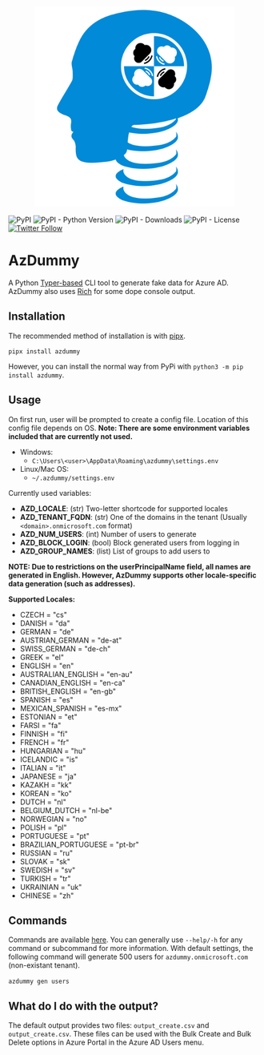 <div align="center">
    <img src="https://github.com/daddycocoaman/AzDummy/raw/main/docs/images/AzDummy.png" width="400px" height="400px"/>
</div>

![PyPI](https://img.shields.io/pypi/v/azdummy?style=plastic)
![PyPI - Python Version](https://img.shields.io/pypi/pyversions/azdummy?style=plastic)
![PyPI - Downloads](https://img.shields.io/pypi/dm/azdummy?style=plastic)
![PyPI - License](https://img.shields.io/pypi/l/azdummy?style=plastic)
[![Twitter Follow](https://img.shields.io/twitter/follow/mcohmi.svg?style=social)](https://twitter.com/mcohmi)
# AzDummy
A Python [Typer-based](https://github.com/tiangolo/typer) CLI tool to generate fake data for Azure AD. AzDummy also uses [Rich](https://github.com/willmcgugan/rich) for some dope console output.

## Installation

The recommended method of installation is with [pipx](https://github.com/pipxproject/pipx). 

```
pipx install azdummy
```

However, you can install the normal way from PyPi with `python3 -m pip install azdummy`.

## Usage

On first run, user will be prompted to create a config file. Location of this config file depends on OS. **Note: There are some environment variables included that are currently not used.**

- Windows: 
  - `C:\Users\<user>\AppData\Roaming\azdummy\settings.env`
- Linux/Mac OS: 
  - `~/.azdummy/settings.env`

Currently used variables:

- **AZD_LOCALE**: (str) Two-letter shortcode for supported locales
- **AZD_TENANT_FQDN**: (str) One of the domains in the tenant (Usually `<domain>.onmicrosoft.com` format)
- **AZD_NUM_USERS**: (int) Number of users to generate  
- **AZD_BLOCK_LOGIN**: (bool) Block generated users from logging in
- **AZD_GROUP_NAMES**: (list) List of groups to add users to

**NOTE: Due to restrictions on the userPrincipalName field, all names are generated in English. However, AzDummy supports other locale-specific data generation (such as addresses).**

**Supported Locales:**
- CZECH = "cs"
- DANISH = "da"
- GERMAN = "de"
- AUSTRIAN_GERMAN = "de-at"
- SWISS_GERMAN = "de-ch"
- GREEK = "el"
- ENGLISH = "en"
- AUSTRALIAN_ENGLISH = "en-au"
- CANADIAN_ENGLISH = "en-ca"
- BRITISH_ENGLISH = "en-gb"
- SPANISH = "es"
- MEXICAN_SPANISH = "es-mx"
- ESTONIAN = "et"
- FARSI = "fa"
- FINNISH = "fi"
- FRENCH = "fr"
- HUNGARIAN = "hu"
- ICELANDIC = "is"
- ITALIAN = "it"
- JAPANESE = "ja"
- KAZAKH = "kk"
- KOREAN = "ko"
- DUTCH = "nl"
- BELGIUM_DUTCH = "nl-be"
- NORWEGIAN = "no"
- POLISH = "pl"
- PORTUGUESE = "pt"
- BRAZILIAN_PORTUGUESE = "pt-br"
- RUSSIAN = "ru"
- SLOVAK = "sk"
- SWEDISH = "sv"
- TURKISH = "tr"
- UKRAINIAN = "uk"
- CHINESE = "zh"
## Commands

Commands are available [here](docs/commands.md). You can generally use `--help/-h` for any command or subcommand for more information. With default settings, the following command will generate 500 users for `azdummy.onmicrosoft.com` (non-existant tenant).

`azdummy gen users` 

## What do I do with the output?

The default output provides two files: `output_create.csv` and `output_create.csv`. These files can be used with the Bulk Create and Bulk Delete options in Azure Portal in the Azure AD Users menu. 
